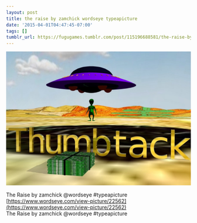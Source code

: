 ```yaml
---
layout: post
title: the raise by zamchick wordseye typeapicture
date: '2015-04-01T04:47:45-07:00'
tags: []
tumblr_url: https://fugugames.tumblr.com/post/115196688581/the-raise-by-zamchick-wordseye-typeapicture
---
```

 ![](/tumblr_files/tumblr_nm4drlbjjD1tgne1po1_1280.jpg)  

The Raise by zamchick @wordseye #typeapicture  
[https://www.wordseye.com/view-picture/22562](https://www.wordseye.com/view-picture/22562)  
The Raise by zamchick @wordseye #typeapicture

